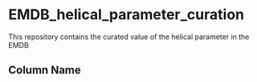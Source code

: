 # EMDB_helical_parameter_curation

This repository contains the curated value of the helical parameter in the EMDB

## Column Name
